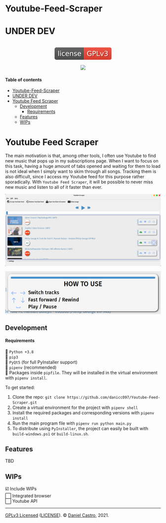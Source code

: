 # Youtube-Feed-Scraper

# UNDER DEV


<p align="center">
  <br>
  <a href="https://github.com/danicc097/Youtube-Feed-Scraper/blob/main/LICENSE"><img alt="undefined" src=".github/GPLv3_badge.svg"></a>
  <br>
</p>

<p align="center"><img href="https://www.python.org/" src="http://ForTheBadge.com/images/badges/made-with-python.svg"/></p>

#### Table of contents  <!-- omit in toc -->
- [Youtube-Feed-Scraper](#youtube-feed-scraper)
- [UNDER DEV](#under-dev)
- [Youtube Feed Scraper](#youtube-feed-scraper-1)
  - [Development](#development)
      - [Requirements](#requirements)
  - [Features](#features)
  - [WIPs](#wips)

# Youtube Feed Scraper
The main motivation is that, among other tools, I often use Youtube to find new music that pops up in my subscriptions page. When I want to focus on this task, having a huge amount of tabs opened and waiting for them to load is not ideal when I simply want to skim through all songs. Tracking them is also difficult, since I access my Youtube feed for this purpose rather sporadically. With ``Youtube Feed Scraper``, it will be possible to never miss new music and listen to all of it faster than ever.

<p align="center"><img src=".github/window_snip.png" alt="tab"/></p>
<p align="center"><img src=".github/usage_snip.png" alt="tab"/></p>


## Development

#### Requirements

📝 `Python +3.8`  
📝 `pip3`  
📝 `PyQt5` (for full PyInstaller support)  
📝 `pipenv` (recommended)  
📝 Packages inside `pipfile`. They will be installed in the virtual environment with `pipenv install`.

To get started:

1. Clone the repo: `git clone https://github.com/danicc097/Youtube-Feed-Scraper.git`
2. Create a virtual environment for the project with `pipenv shell`
2. Install the required packages and corresponding versions with `pipenv install`
3. Run the main program file with `pipenv run python main.py`
4. To distribute using `PyInstaller`, the project can easily be built with `build-windows.ps1` or `build-linux.sh`.

## Features

TBD

## WIPs

☑️ Include WIPs \
⬜ Integrated browser \
⬜ Youtube API

---
[GPLv3 Licensed](https://www.gnu.org/licenses/gpl-3.0.en.html) ([LICENSE](https://github.com/danicc097/Youtube-Feed-Scraper/LICENSE)). © [Daniel Castro](https://github.com/danicc097), 2021.
